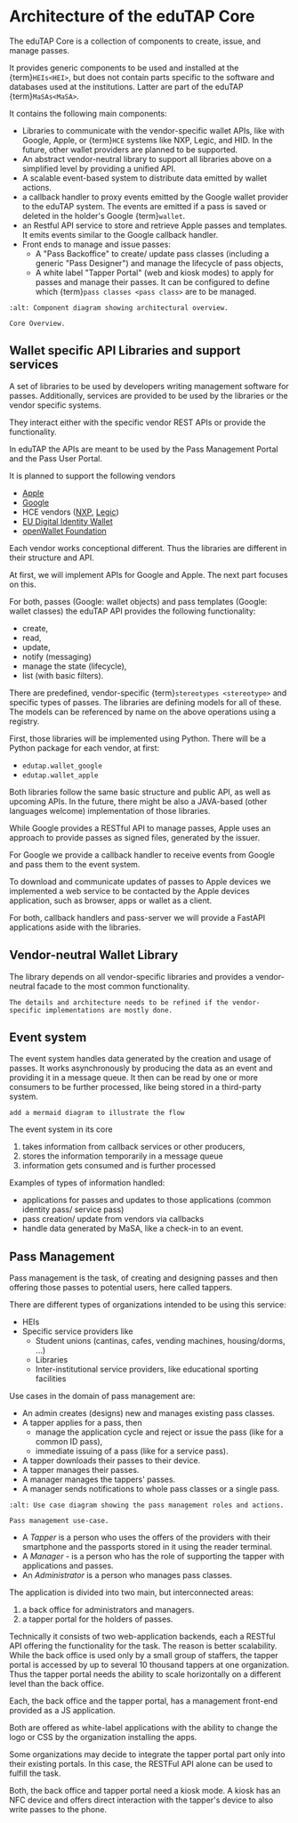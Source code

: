 # Architecture of the eduTAP Core

The eduTAP Core is a collection of components to create, issue, and manage passes.

It provides generic components to be used and installed at the {term}`HEIs<HEI>`, but does not contain parts specific to the software and databases used at the institutions. Latter are part of the eduTAP {term}`MaSAs<MaSA>`.

It contains the following main components:

- Libraries to communicate with the vendor-specific wallet APIs, like with Google, Apple, or {term}`HCE` systems like NXP, Legic, and HID. In the future, other wallet providers are planned to be supported.
- An abstract vendor-neutral library to support all libraries above on a simplified level by providing a unified API.
- A scalable event-based system to distribute data emitted by wallet actions.
- a callback handler to proxy events emitted by the Google wallet provider to the eduTAP system.
  The events are emitted if a pass is saved or deleted in the holder's Google {term}`wallet`.
- an Restful API service to store and retrieve Apple passes and templates. It emits events similar to the Google callback handler.
- Front ends to manage and issue passes:
  - A "Pass Backoffice" to create/ update pass classes (including a generic "Pass Designer") and manage the lifecycle of pass objects,
  - A white label "Tapper Portal" (web and kiosk modes) to apply for passes and manage their passes.
    It can be configured to define which {term}`pass classes <pass class>` are to be managed.


```{figure} uml/core.svg
:alt: Component diagram showing architectural overview.

Core Overview.

```
## Wallet specific API Libraries and support services

A set of libraries to be used by developers writing management software for passes.
Additionally, services are provided to be used by the libraries or the vendor specific systems.

They interact either with the specific vendor REST APIs or provide the functionality.

In eduTAP the APIs are meant to be used by the Pass Management Portal and the Pass User Portal.

It is planned to support the following vendors

- [Apple](https://www.apple.com/wallet/)
- [Google](https://wallet.google/)
- HCE vendors ([NXP](https://www.nxp.com/products/rfid-nfc:RFID-NFC), [Legic](https://www.legic.com/partners-services/wallet-program))
- [EU Digital Identity Wallet](https://eudiwalletconsortium.org/)
- [openWallet Foundation](https://openwallet.foundation/)

Each vendor works conceptional different.
Thus the libraries are different in their structure and API.

At first, we will implement APIs for Google and Apple.
The next part focuses on this.

For both, passes (Google: wallet objects) and pass templates (Google: wallet classes) the eduTAP API provides the following functionality:
- create,
- read,
- update,
- notify (messaging)
- manage the state (lifecycle),
- list (with basic filters).

There are predefined, vendor-specific {term}`stereotypes <stereotype>` and specific types of passes.
The libraries are defining models for all of these.
The models can be referenced by name on the above operations using a registry.

First, those libraries will be implemented using Python.
There will be a Python package for each vendor, at first:

- `edutap.wallet_google`
- `edutap.wallet_apple`

Both libraries follow the same basic structure and public API, as well as upcoming APIs.
In the future, there might be also a JAVA-based (other languages welcome) implementation of those libraries.

While Google provides a RESTful API to manage passes, Apple uses an approach to provide passes as signed files, generated by the issuer.

For Google we provide a callback handler to receive events from Google and pass them to the event system.

To download and communicate updates of passes to Apple devices we implemented a web service to be contacted by the Apple devices application, such as browser, apps or wallet as a client.

For both, callback handlers and pass-server we will provide a FastAPI applications aside with the libraries.

## Vendor-neutral Wallet Library

The library depends on all vendor-specific libraries and provides a vendor-neutral facade to the most common functionality.

```{todo}
The details and architecture needs to be refined if the vendor-specific implementations are mostly done.
```

## Event system

The event system handles data generated by the creation and usage of passes.
It works asynchronously by producing the data as an event and providing it in a message queue.
It then can be read by one or more consumers to be further processed, like being stored in a third-party system.

```{todo}
add a mermaid diagram to illustrate the flow
```

The event system in its core

1. takes information from callback services or other producers,
1. stores the information temporarily in a message queue
1. information gets consumed and is further processed

Examples of types of information handled:
- applications for passes and updates to those applications (common identity pass/ service pass)
- pass creation/ update from vendors via callbacks
- handle data generated by MaSA, like a check-in to an event.


## Pass Management

Pass management is the task, of creating and designing passes and then offering those passes to potential users, here called tappers.

There are different types of organizations intended to be using this service:
- HEIs
- Specific service providers like
  - Student unions (cantinas, cafes, vending machines, housing/dorms, ...)
  - Libraries
  - Inter-institutional service providers, like educational sporting facilities

Use cases in the domain of pass management are:

- An admin creates (designs) new and manages existing pass classes.
- A tapper applies for a pass, then
  - manage the application cycle and reject or issue the pass (like for a common ID pass),
  - immediate issuing of a pass (like for a service pass).
- A tapper downloads their passes to their device.
- A tapper manages their passes.
- A manager manages the tappers' passes.
- A manager sends notifications to whole pass classes or a single pass.

```{figure} uml/pass-management.png
:alt: Use case diagram showing the pass management roles and actions.

Pass management use-case.

```
- A *Tapper* is a person who uses the offers of the providers with their smartphone and the passports stored in it using the reader terminal.
- A *Manager* - is a person who has the role of supporting the tapper with applications and passes.
- An *Administrator* is a person who manages pass classes.

The application is divided into two main, but interconnected areas:

1. a back office for administrators and managers.
1. a tapper portal for the holders of passes.

Technically it consists of two web-application backends, each a RESTful API offering the functionality for the task.
The reason is better scalability.
While the back office is used only by a small group of staffers, the tapper portal is accessed by up to several 10 thousand tappers at one organization.
Thus the tapper portal needs the ability to scale horizontally on a different level than the back office.

Each, the back office and the tapper portal, has a management front-end provided as a JS application.

Both are offered as white-label applications with the ability to change the logo or CSS by the organization installing the apps.

Some organizations may decide to integrate the tapper portal part only into their existing portals.
In this case, the RESTFul API alone can be used to fulfill the task.

Both, the back office and tapper portal need a kiosk mode.
A kiosk has an NFC device and offers direct interaction with the tapper's device to also write passes to the phone.
